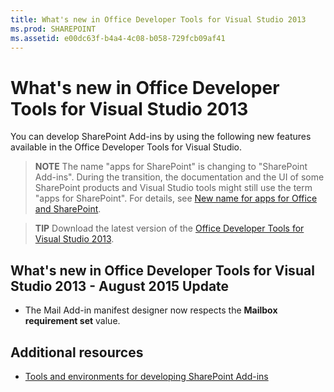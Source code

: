 ```yaml
---
title: What's new in Office Developer Tools for Visual Studio 2013
ms.prod: SHAREPOINT
ms.assetid: e00dc63f-b4a4-4c08-b058-729fcb09af41
---
```



# What's new in Office Developer Tools for Visual Studio 2013
You can develop SharePoint Add-ins by using the following new features available in the Office Developer Tools for Visual Studio. 
> **NOTE**
> The name "apps for SharePoint" is changing to "SharePoint Add-ins". During the transition, the documentation and the UI of some SharePoint products and Visual Studio tools might still use the term "apps for SharePoint". For details, see  [New name for apps for Office and SharePoint](new-name-for-apps-for-sharepoint.md#bk_newname). 
  
    
    


> **TIP**
> Download the latest version of the  [Office Developer Tools for Visual Studio 2013](http://aka.ms/OfficeDevToolsForVS2013). 
  
    
    


## What's new in Office Developer Tools for Visual Studio 2013 - August 2015 Update
<a name="New4-2015"> </a>


- The Mail Add-in manifest designer now respects the **Mailbox requirement set** value.
    
  

## Additional resources
<a name="SP15NewVSTools_addlresources"> </a>


-  [Tools and environments for developing SharePoint Add-ins](tools-and-environments-for-developing-sharepoint-add-ins.md)
    
  

